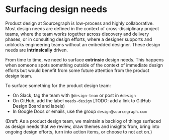 # Surfacing design needs

Product design at Sourcegraph is low-process and highly collaborative. Most design needs are defined in the context of cross-disciplinary project teams, where the team works together across discovery and delivery phases, or in consulting design efforts, where a designer supports and unblocks engineering teams without an embedded designer. These design needs are **intrinsically** driven.

From time to time, we need to surface **extrinsic** design needs. This happens when someone spots something outside of the context of immediate design efforts but would benefit from some future attention from the product design team.

To surface something for the product design team:

- On Slack, tag the team with `@design-team` or post in `#design`
- On GitHub, add the label `needs-design` [TODO: add a link to GitHub Design Board and labels)
- In Google Docs or emails, use the group `design@sourcegraph.com`

(Draft: As a product design team, we maintain a backlog of things surfaced as design needs that we review, draw themes and insights from, bring into ongoing design efforts, turn into action items, or choose to not act on.)
